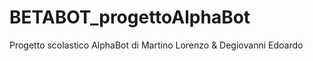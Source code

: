 # BETABOT_progettoAlphaBot
Progetto scolastico AlphaBot di Martino Lorenzo &amp; Degiovanni Edoardo
